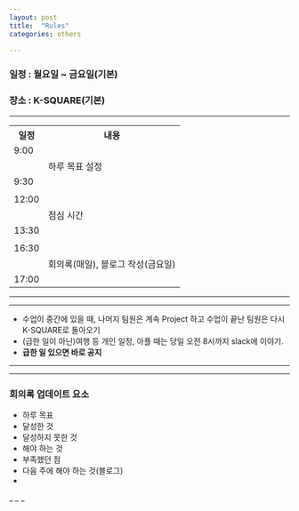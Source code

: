 ```yaml
---
layout: post
title:  "Rules"
categories: others

---
```


<h3>일정 : 월요일 ~ 금요일(기본) </h3>
<h3>장소 : K-SQUARE(기본) </h3>
<hr />

<table>
    <tr>
        <th>일정</th>
        <th>내용</th>
    </tr>
    <tr>
        <td>9:00</td>
        <td></td>
    </tr>
    <tr>
        <td></td>
        <td>하루 목표 설정</td>
    </tr>
    <tr>
        <td>9:30</td>
        <td></td>
    </tr>
    <tr>
        <td></td>
        <td></td>
    </tr>
    <tr>
        <td>12:00</td>
        <td></td>
    </tr>
    <tr>
        <td></td>
        <td>점심 시간</td>
    </tr>
    <tr>
        <td>13:30</td>
        <td></td>
    </tr>
    <tr>
        <td></td>
        <td></td>
    </tr>
    <tr>
        <td>16:30</td>
        <td></td>
    </tr>
    <tr>
        <td></td>
        <td>회의록(매일), 블로그 작성(금요일)</td>
    </tr>
    <tr>
        <td>17:00</td>
        <td></td>
    </tr>
</table>

<hr />
<hr />

<ul>
    <li>수업이 중간에 있을 때, 나머지 팀원은 계속 Project 하고 수업이 끝난 팀원은 다시 K-SQUARE로 돌아오기</li>
    <li>(급한 일이 아닌)여행 등 개인 일정, 아플 때는 당일 오전 8시까지 slack에 이야기.</li>
    <li><strong>급한 일 있으면 바로 공지</strong></li>
</ul>

<hr />
<hr />

<h3>회의록 업데이트 요소</h3>
<ul>
    <li>하루 목표</li>
    <li>달성한 것</li>
    <li>달성하지 못한 것</li>
    <li>해야 하는 것</li>
    <li>부족했던 점</li>
    <li>다음 주에 해야 하는 것(블로그)<li>
</ul>
_ _ _

